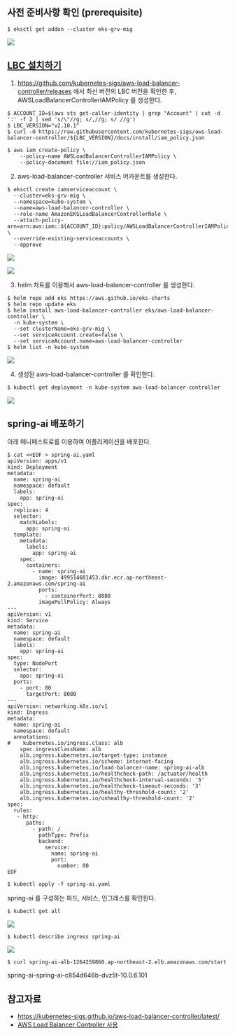 ## 사전 준비사항 확인 (prerequisite) ##
```
$ eksctl get addon --cluster eks-grv-mig
```
![](https://github.com/gnosia93/eks-grv-mig/blob/main/tutorial/images/eks-addon.png)

## [LBC 설치하기](https://docs.aws.amazon.com/eks/latest/userguide/aws-load-balancer-controller.html) ##

1. https://github.com/kubernetes-sigs/aws-load-balancer-controller/releases 에서 최신 버전의 LBC 버전을 확인한 후, AWSLoadBalancerControllerIAMPolicy 를 생성한다.  
```
$ ACCOUNT_ID=$(aws sts get-caller-identity | grep "Account" | cut -d ':' -f 2 | sed 's/\"//g; s/,//g; s/ //g')
$ LBC_VERSION="v2.10.1"
$ curl -O https://raw.githubusercontent.com/kubernetes-sigs/aws-load-balancer-controller/${LBC_VERSION}/docs/install/iam_policy.json

$ aws iam create-policy \
    --policy-name AWSLoadBalancerControllerIAMPolicy \
    --policy-document file://iam_policy.json
```

2. aws-load-balancer-controller 서비스 어카운트를 생성한다.  
```
$ eksctl create iamserviceaccount \
  --cluster=eks-grv-mig \
  --namespace=kube-system \
  --name=aws-load-balancer-controller \
  --role-name AmazonEKSLoadBalancerControllerRole \
  --attach-policy-arn=arn:aws:iam::${ACCOUNT_ID}:policy/AWSLoadBalancerControllerIAMPolicy \
  --override-existing-serviceaccounts \
  --approve
```
![](https://github.com/gnosia93/eks-grv-mig/blob/main/tutorial/images/lbc-sa-1.png)

![](https://github.com/gnosia93/eks-grv-mig/blob/main/tutorial/images/lbc-sa-2.png)

3. helm 차트를 이용해서 aws-load-balancer-controller 를 생성한다.
```
$ helm repo add eks https://aws.github.io/eks-charts
$ helm repo update eks
$ helm install aws-load-balancer-controller eks/aws-load-balancer-controller \
  -n kube-system \
  --set clusterName=eks-grv-mig \
  --set serviceAccount.create=false \
  --set serviceAccount.name=aws-load-balancer-controller
$ helm list -n kube-system
```
![](https://github.com/gnosia93/eks-grv-mig/blob/main/tutorial/images/lbc-sa-4.png)


4. 생성된 aws-load-balancer-controller 를 확인한다.  
```
$ kubectl get deployment -n kube-system aws-load-balancer-controller
```
![](https://github.com/gnosia93/eks-grv-mig/blob/main/tutorial/images/lbc-sa-3.png)


## spring-ai 배포하기  ##

아래 메니페스트로를 이용하여 어플리케이션을 배포한다. 
```
$ cat <<EOF > spring-ai.yaml
apiVersion: apps/v1
kind: Deployment
metadata:
  name: spring-ai
  namespace: default
  labels:
    app: spring-ai
spec:
  replicas: 4
  selector:
    matchLabels:
      app: spring-ai
  template:
    metadata:
      labels:
        app: spring-ai
    spec:
      containers:
        - name: spring-ai
          image: 499514681453.dkr.ecr.ap-northeast-2.amazonaws.com/spring-ai
          ports:
            - containerPort: 8080
          imagePullPolicy: Always
---
apiVersion: v1
kind: Service
metadata:
  name: spring-ai
  namespace: default
  labels:
    app: spring-ai
spec:
  type: NodePort
  selector:
    app: spring-ai
  ports:
    - port: 80
      targetPort: 8080
---
apiVersion: networking.k8s.io/v1
kind: Ingress
metadata:
  name: spring-ai
  namespace: default
  annotations:
#    kubernetes.io/ingress.class: alb
    spec.ingressClassName: alb
    alb.ingress.kubernetes.io/target-type: instance
    alb.ingress.kubernetes.io/scheme: internet-facing
    alb.ingress.kubernetes.io/load-balancer-name: spring-ai-alb
    alb.ingress.kubernetes.io/healthcheck-path: /actuator/health
    alb.ingress.kubernetes.io/healthcheck-interval-seconds: '5'
    alb.ingress.kubernetes.io/healthcheck-timeout-seconds: '3'
    alb.ingress.kubernetes.io/healthy-threshold-count: '2'
    alb.ingress.kubernetes.io/unhealthy-threshold-count: '2'
spec:
  rules:
   - http:
      paths:
        - path: /
          pathType: Prefix
          backend:
            service:
              name: spring-ai
              port:
                number: 80
EOF
```
```
$ kubectl apply -f spring-ai.yaml
```

spring-ai 를 구성하는 파드, 서비스, 인그레스를 확인한다.
```
$ kubectl get all
```
![](https://github.com/gnosia93/eks-grv-mig/blob/main/tutorial/images/ingress-1.png)

```
$ kubectl describe ingress spring-ai
```
![](https://github.com/gnosia93/eks-grv-mig/blob/main/tutorial/images/ingress-2.png)

```
$ curl spring-ai-alb-1264259860.ap-northeast-2.elb.amazonaws.com/start
```
spring-ai-spring-ai-c854d646b-dvz5t-10.0.6.101


## 참고자료 ##

* https://kubernetes-sigs.github.io/aws-load-balancer-controller/latest/
* [AWS Load Balancer Controller 사용](https://nauco.tistory.com/89)


